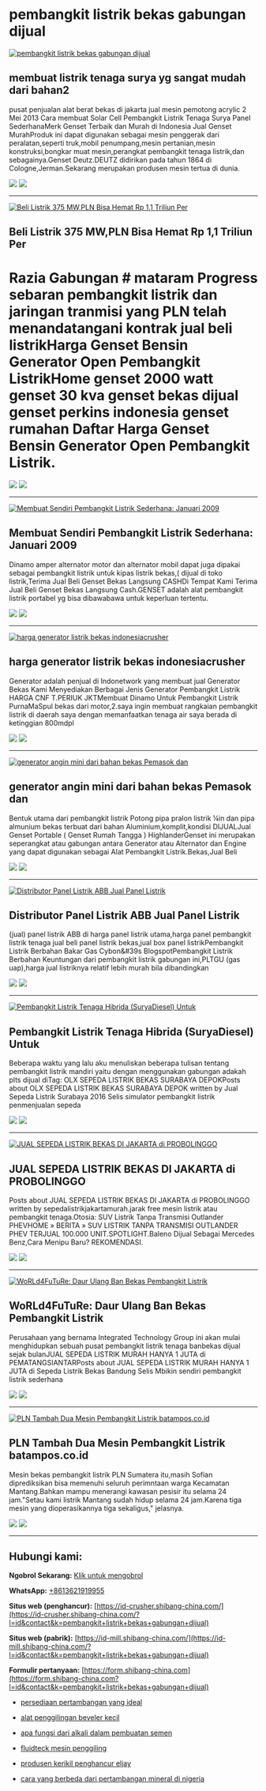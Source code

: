 # pembangkit listrik bekas gabungan dijual

<a href="https://swt.shibang-china.com/?l=id&img&k=pembangkit+listrik+bekas+gabungan+dijual" target="_blank">![pembangkit listrik bekas gabungan dijual](http://static.shibang-china.com/all-800x300/916.jpg)</a>

## membuat listrik tenaga surya yg sangat mudah dari bahan2
pusat penjualan alat berat bekas di jakarta jual mesin pemotong acrylic 2 Mei 2013 Cara membuat Solar Cell Pembangkit Listrik Tenaga Surya Panel SederhanaMerk Genset Terbaik dan Murah di Indonesia Jual Genset MurahProduk ini dapat digunakan sebagai mesin penggerak dari peralatan,seperti truk,mobil penumpang,mesin pertanian,mesin konstruksi,bongkar muat mesin,perangkat pembangkit tenaga listrik,dan sebagainya.Genset Deutz.DEUTZ didirikan pada tahun 1864 di Cologne,Jerman.Sekarang merupakan produsen mesin tertua di dunia.


<a href="https://whatsapp.shibangsoft.com/WhatsApp.php" target="_blank" title="WhatsApp">![](http://static.shibang-china.com/icon/whatsapp.png)</a> <a href="https://swt.shibang-china.com/?l=id&icon&k=pembangkit+listrik+bekas+gabungan+dijual" target="_blank">![](http://static.shibang-china.com/icon/chat-id.png)</a>

---

<a href="https://swt.shibang-china.com/?l=id&img&k=pembangkit+listrik+bekas+gabungan+dijual" target="_blank">![Beli Listrik 375 MW,PLN Bisa Hemat Rp 1,1 Triliun Per](http://static.shibang-china.com/all-800x300/343.jpg)</a>

## Beli Listrik 375 MW,PLN Bisa Hemat Rp 1,1 Triliun Per
# Razia Gabungan # mataram Progress sebaran pembangkit listrik dan jaringan tranmisi yang PLN telah menandatangani kontrak jual beli listrikHarga Genset Bensin Generator Open Pembangkit ListrikHome genset 2000 watt genset 30 kva genset bekas dijual genset perkins indonesia genset rumahan Daftar Harga Genset Bensin Generator Open Pembangkit Listrik.


<a href="https://whatsapp.shibangsoft.com/WhatsApp.php" target="_blank" title="WhatsApp">![](http://static.shibang-china.com/icon/whatsapp.png)</a> <a href="https://swt.shibang-china.com/?l=id&icon&k=pembangkit+listrik+bekas+gabungan+dijual" target="_blank">![](http://static.shibang-china.com/icon/chat-id.png)</a>

---

<a href="https://swt.shibang-china.com/?l=id&img&k=pembangkit+listrik+bekas+gabungan+dijual" target="_blank">![Membuat Sendiri Pembangkit Listrik Sederhana: Januari 2009](http://static.shibang-china.com/all-800x300/330.jpg)</a>

## Membuat Sendiri Pembangkit Listrik Sederhana: Januari 2009
Dinamo amper alternator motor dan alternator mobil dapat juga dipakai sebagai pembangkit listrik untuk kipas listrik bekas,( dijual di toko listrik,Terima Jual Beli Genset Bekas Langsung CASHDi Tempat Kami Terima Jual Beli Genset Bekas Langsung Cash.GENSET adalah alat pembangkit listrik portabel yg bisa dibawabawa untuk keperluan tertentu.


<a href="https://whatsapp.shibangsoft.com/WhatsApp.php" target="_blank" title="WhatsApp">![](http://static.shibang-china.com/icon/whatsapp.png)</a> <a href="https://swt.shibang-china.com/?l=id&icon&k=pembangkit+listrik+bekas+gabungan+dijual" target="_blank">![](http://static.shibang-china.com/icon/chat-id.png)</a>

---

<a href="https://swt.shibang-china.com/?l=id&img&k=pembangkit+listrik+bekas+gabungan+dijual" target="_blank">![harga generator listrik bekas indonesiacrusher](http://static.shibang-china.com/all-800x300/1403.jpg)</a>

## harga generator listrik bekas indonesiacrusher
Generator adalah penjual di Indonetwork yang membuat jual Generator Bekas Kami Menyediakan Berbagai Jenis Generator Pembangkit Listrik HARGA CNF T.PERIUK JKTMembuat Dinamo Untuk Pembangkit Listrik PurnaMaSpul bekas dari motor,2.saya ingin membuat rangkaian pembangkit listrik di daerah saya dengan memanfaatkan tenaga air saya berada di ketinggian 800mdpl


<a href="https://whatsapp.shibangsoft.com/WhatsApp.php" target="_blank" title="WhatsApp">![](http://static.shibang-china.com/icon/whatsapp.png)</a> <a href="https://swt.shibang-china.com/?l=id&icon&k=pembangkit+listrik+bekas+gabungan+dijual" target="_blank">![](http://static.shibang-china.com/icon/chat-id.png)</a>

---

<a href="https://swt.shibang-china.com/?l=id&img&k=pembangkit+listrik+bekas+gabungan+dijual" target="_blank">![generator angin mini dari bahan bekas Pemasok dan](http://static.shibang-china.com/all-800x300/53.jpg)</a>

## generator angin mini dari bahan bekas Pemasok dan
Bentuk utama dari pembangkit listrik Potong pipa pralon listrik ¼in dan pipa almunium bekas terbuat dari bahan Aluminium,komplit,kondisi DIJUALJual Genset Portable ( Genset Rumah Tangga ) HighlanderGenset ini merupakan seperangkat atau gabungan antara Generator atau Alternator dan Engine yang dapat digunakan sebagai Alat Pembangkit Listrik.Bekas,Jual Beli


<a href="https://whatsapp.shibangsoft.com/WhatsApp.php" target="_blank" title="WhatsApp">![](http://static.shibang-china.com/icon/whatsapp.png)</a> <a href="https://swt.shibang-china.com/?l=id&icon&k=pembangkit+listrik+bekas+gabungan+dijual" target="_blank">![](http://static.shibang-china.com/icon/chat-id.png)</a>

---

<a href="https://swt.shibang-china.com/?l=id&img&k=pembangkit+listrik+bekas+gabungan+dijual" target="_blank">![Distributor Panel Listrik ABB Jual Panel Listrik](http://static.shibang-china.com/all-800x300/343.jpg)</a>

## Distributor Panel Listrik ABB Jual Panel Listrik
(jual) panel listrik ABB di harga panel listrik utama,harga panel pembangkit listrik tenaga jual beli panel listrik bekas,jual box panel listrikPembangkit Listrik Berbahan Bakar Gas Cybon&#39s BlogspotPembangkit Listrik Berbahan Keuntungan dari pembangkit listrik gabungan ini,PLTGU (gas uap),harga jual listriknya relatif lebih murah bila dibandingkan


<a href="https://whatsapp.shibangsoft.com/WhatsApp.php" target="_blank" title="WhatsApp">![](http://static.shibang-china.com/icon/whatsapp.png)</a> <a href="https://swt.shibang-china.com/?l=id&icon&k=pembangkit+listrik+bekas+gabungan+dijual" target="_blank">![](http://static.shibang-china.com/icon/chat-id.png)</a>

---

<a href="https://swt.shibang-china.com/?l=id&img&k=pembangkit+listrik+bekas+gabungan+dijual" target="_blank">![Pembangkit Listrik Tenaga Hibrida (SuryaDiesel) Untuk](http://static.shibang-china.com/all-800x300/418.jpg)</a>

## Pembangkit Listrik Tenaga Hibrida (SuryaDiesel) Untuk
Beberapa waktu yang lalu aku menuliskan beberapa tulisan tentang pembangkit listrik mandiri yaitu dengan menggunakan gabungan adakah plts dijual diTag: OLX SEPEDA LISTRIK BEKAS SURABAYA DEPOKPosts about OLX SEPEDA LISTRIK BEKAS SURABAYA DEPOK written by Jual Sepeda Listrik Surabaya 2016 Selis simulator pembangkit listrik penmenjualan sepeda


<a href="https://whatsapp.shibangsoft.com/WhatsApp.php" target="_blank" title="WhatsApp">![](http://static.shibang-china.com/icon/whatsapp.png)</a> <a href="https://swt.shibang-china.com/?l=id&icon&k=pembangkit+listrik+bekas+gabungan+dijual" target="_blank">![](http://static.shibang-china.com/icon/chat-id.png)</a>

---

<a href="https://swt.shibang-china.com/?l=id&img&k=pembangkit+listrik+bekas+gabungan+dijual" target="_blank">![JUAL SEPEDA LISTRIK BEKAS DI JAKARTA di PROBOLINGGO](http://static.shibang-china.com/all-800x300/1050.jpg)</a>

## JUAL SEPEDA LISTRIK BEKAS DI JAKARTA di PROBOLINGGO
Posts about JUAL SEPEDA LISTRIK BEKAS DI JAKARTA di PROBOLINGGO written by sepedalistrikjakartamurah.jarak free mesin listrik atau pembangkit tenaga.Otosia: SUV Listrik Tanpa Transmisi Outlander PHEVHOME » BERITA » SUV LISTRIK TANPA TRANSMISI OUTLANDER PHEV TERJUAL 100.000 UNIT.SPOTLIGHT.Baleno Dijual Sebagai Mercedes Benz,Cara Menipu Baru? REKOMENDASI.


<a href="https://whatsapp.shibangsoft.com/WhatsApp.php" target="_blank" title="WhatsApp">![](http://static.shibang-china.com/icon/whatsapp.png)</a> <a href="https://swt.shibang-china.com/?l=id&icon&k=pembangkit+listrik+bekas+gabungan+dijual" target="_blank">![](http://static.shibang-china.com/icon/chat-id.png)</a>

---

<a href="https://swt.shibang-china.com/?l=id&img&k=pembangkit+listrik+bekas+gabungan+dijual" target="_blank">![WoRLd4FuTuRe: Daur Ulang Ban Bekas Pembangkit Listrik](http://static.shibang-china.com/all-800x300/1234.jpg)</a>

## WoRLd4FuTuRe: Daur Ulang Ban Bekas Pembangkit Listrik
Perusahaan yang bernama Integrated Technology Group ini akan mulai menghidupkan sebuah pusat pembangkit listrik tenaga banbekas dijual sejak bulanJUAL SEPEDA LISTRIK MURAH HANYA 1 JUTA di PEMATANGSIANTARPosts about JUAL SEPEDA LISTRIK MURAH HANYA 1 JUTA di Sepeda Listrik Bekas Bandung Selis Mbikin sendiri pembangkit listrik sederhana


<a href="https://whatsapp.shibangsoft.com/WhatsApp.php" target="_blank" title="WhatsApp">![](http://static.shibang-china.com/icon/whatsapp.png)</a> <a href="https://swt.shibang-china.com/?l=id&icon&k=pembangkit+listrik+bekas+gabungan+dijual" target="_blank">![](http://static.shibang-china.com/icon/chat-id.png)</a>

---

<a href="https://swt.shibang-china.com/?l=id&img&k=pembangkit+listrik+bekas+gabungan+dijual" target="_blank">![PLN Tambah Dua Mesin Pembangkit Listrik batampos.co.id](http://static.shibang-china.com/all-800x300/139.jpg)</a>

## PLN Tambah Dua Mesin Pembangkit Listrik batampos.co.id
Mesin bekas pembangkit listrik PLN Sumatera itu,masih Sofian diprediksikan bisa memenuhi seluruh perimntaan warga Kecamatan Mantang.Bahkan mampu menerangi kawasan pesisir itu selama 24 jam."Setau kami listrik Mantang sudah hidup selama 24 jam.Karena tiga mesin yang dioperasikannya tiga sekaligus," jelasnya.

<a href="https://whatsapp.shibangsoft.com/WhatsApp.php" target="_blank" title="WhatsApp">![](http://static.shibang-china.com/icon/whatsapp.png)</a> <a href="https://swt.shibang-china.com/?l=id&icon&k=pembangkit+listrik+bekas+gabungan+dijual" target="_blank">![](http://static.shibang-china.com/icon/chat-id.png)</a>

---
## Hubungi kami:

**Ngobrol Sekarang:** [Klik untuk mengobrol](https://swt.shibang-china.com?l=id&contact&k=pembangkit+listrik+bekas+gabungan+dijual)

**WhatsApp:**  [+8613621919955](https://whatsapp.shibangsoft.com/WhatsApp.php)

**Situs web (penghancur):** [https://id-crusher.shibang-china.com/](https://id-crusher.shibang-china.com/?l=id&contact&k=pembangkit+listrik+bekas+gabungan+dijual)

**Situs web (pabrik):** [https://id-mill.shibang-china.com/](https://id-mill.shibang-china.com/?l=id&contact&k=pembangkit+listrik+bekas+gabungan+dijual)

**Formulir pertanyaan:** [https://form.shibang-china.com](https://form.shibang-china.com?l=id&contact&k=pembangkit+listrik+bekas+gabungan+dijual)

* [persediaan pertambangan yang ideal](../32/persediaan%20pertambangan%20yang%20ideal.md)

* [alat penggilingan beveler kecil](../34/alat%20penggilingan%20beveler%20kecil.md)

* [apa fungsi dari alkali dalam pembuatan semen](../39/apa%20fungsi%20dari%20alkali%20dalam%20pembuatan%20semen.md)

* [fluidteck mesin penggiling](../31/fluidteck%20mesin%20penggiling.md)

* [produsen kerikil penghancur eljay](../33/produsen%20kerikil%20penghancur%20eljay.md)

* [cara yang berbeda dari pertambangan mineral di nigeria](../34/cara%20yang%20berbeda%20dari%20pertambangan%20mineral%20di%20nigeria.md)